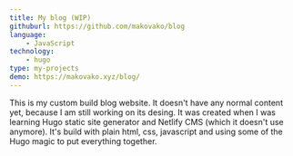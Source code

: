 ```yaml
---
title: My blog (WIP)
githuburl: https://github.com/makovako/blog
language:
    - JavaScript
technology:
    - hugo
type: my-projects
demo: https://makovako.xyz/blog/
---
```


This is my custom build blog website. It doesn't have any normal content yet, because I am still working on its desing. It was created when I was learning Hugo static site generator and Netlify CMS (which it doesn't use anymore). It's build with plain html, css, javascript and using some of the Hugo magic to put everything together.